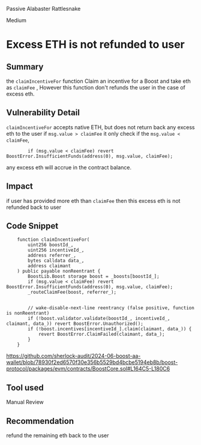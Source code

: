 Passive Alabaster Rattlesnake

Medium

# Excess ETH is not refunded to user

## Summary
the `claimIncentiveFor` function Claim an incentive for a Boost and take eth as `claimFee` , However this function don't refunds the user in the case of excess eth.
## Vulnerability Detail
`claimIncentiveFor`  accepts native ETH, but does not return back any excess eth to the user if `msg.value > claimFee`
it only check if the `msg.value < claimFee`,
```solidity
        if (msg.value < claimFee) revert BoostError.InsufficientFunds(address(0), msg.value, claimFee);
```
any excess eth will accrue in the contract balance. 
## Impact
if user has provided more eth than `claimFee` then this excess eth is not refunded back to user
## Code Snippet

```solidity
    function claimIncentiveFor(
        uint256 boostId_,
        uint256 incentiveId_,
        address referrer_,
        bytes calldata data_,
        address claimant
    ) public payable nonReentrant {
        BoostLib.Boost storage boost = _boosts[boostId_];
        if (msg.value < claimFee) revert BoostError.InsufficientFunds(address(0), msg.value, claimFee);
        _routeClaimFee(boost, referrer_);


        // wake-disable-next-line reentrancy (false positive, function is nonReentrant)
        if (!boost.validator.validate(boostId_, incentiveId_, claimant, data_)) revert BoostError.Unauthorized();
        if (!boost.incentives[incentiveId_].claim(claimant, data_)) {
            revert BoostError.ClaimFailed(claimant, data_);
        }
    }
```
https://github.com/sherlock-audit/2024-06-boost-aa-wallet/blob/78930f2ed6570f30e356b5529bd4bcbe5194eb8b/boost-protocol/packages/evm/contracts/BoostCore.sol#L164C5-L180C6
## Tool used

Manual Review

## Recommendation
 refund the remaining eth back to the user